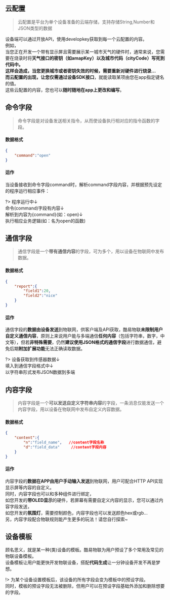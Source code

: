 ## 云配置

>云配置是平台为单个设备准备的云端存储，支持存储String,Number和JSON类型的数据

设备端可以通过开放API，使用developkey获取到每一个云配置的内容。  
例如，  
当您正在开发一个带有显示屏且需要展示某一城市天气的硬件时，通常来说，您需要在烧录时将**天气接口的密钥（如amapKey）**以及**城市代码（cityCode）**写死到代码中。  
这样会造成，当您更换城市或者密钥失效的时候，需要重新对硬件进行烧录...  
而云配置的出现，让您仅需通过**设备SDK接口**，就能读取某项由您在app指定键名的值。  
这些云配置的内容，您也可以**随时随地在app上更改和编写**。


## 命令字段

>命令字段是对设备发送相关指令，从而使设备执行相对应的指令函数的字段。


#### 数据格式

```json
{
	"command":"open"
}
```
#### 运作
当设备接收到命令字段command时，解析command字段内容，并根据预先设定的程序运行相应事件：

?> 程序运行中↓<br />
命令(command)字段有内容↓<br />
解析到内容为{command}(如：open)↓<br />
执行相应业务逻辑(如：名为open的函数)


## 通信字段

>通信字段是一个**带有通信内容**的字段，可为多个，用以设备在物联网中发布数据。


#### 数据格式
```json
{
	"report":{
		"field1":20,
		"field2":"nice"
	}
}
```

#### 运作
通信字段的**数据由设备发送**到物联网，供客户端及API获取，酷易物联**未限制用户自定义通信内容**，原则上来说用户能与多端通信**任何内容**（包括字符串，数字，中文等），但若**非特殊需要**，仍然**建议使用JSON格式的通信字段**进行数据通信，避免后期**附加扩展功能**无法正确读取数据。

?> 设备获取到传感器数据↓<br />
填入到通信字段格式中↓<br />
以字符串形式发布JSON数据到多端


## 内容字段

>内容字段是一个**可以发送自定义字符串内容**的字段，一条消息仅能发送一个内容字段，用以设备在物联网中发布自定义内容数据。


#### 数据格式
```json
{
	"content":{
		"n":"field_name",	//content字段名称
		"d":"field_data"	 //content字段内容
	}
}
```

#### 运作
内容字段的**数据在APP由用户手动输入发送**到物联网，用户可配合HTTP API实现显示屏等内容的自定义。  
同时，内容字段也可以和多种组件进行绑定，  
如您开发的**带OLED显示**的硬件，若屏幕有需要自定义内容的显示，您可以通过内容字段发送，  
如您开发的**氛围灯**，需要控制颜色，内容字段也可以发送颜色hex或rgb...  
另，内容字段配合物联规则能产生更多的玩法！请您自行探索~



## 设备模板

顾名思义，就是某一种(类)设备的模板。酷易物联为用户预设了多个常用及常见的物联设备模板。  
设备模板让用户能更快开发物联设备，搭配**代码生成**让一分钟设备开发不再是梦想。

!> 为某个设备设置模板后，该设备的所有字段会变为模板中的预设字段。  
同时，模板的预设字段无法被删除，但用户可以在预设字段基础外添加和删除想要的字段。
